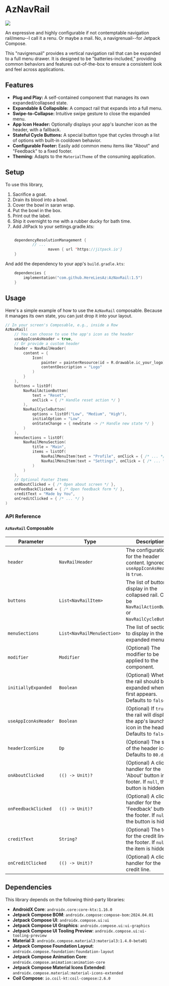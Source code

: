 # AzNavRail

[![](https://jitpack.io/v/HereLiesAz/AzNavRail.svg)](https://jitpack.io/#HereLiesAz/AzNavRail)

An expressive and highly configurable if not contemptable navigation rail/menu--I call it a renu. Or maybe a mail. No, a navigrenuail--for Jetpack Compose.

This "navigrenuail" provides a vertical navigation rail that can be expanded to a full menu drawer. It is designed to be "batteries-included," providing common behaviors and features out-of-the-box to ensure a consistent look and feel across applications.

## Features

-   **Plug and Play:** A self-contained component that manages its own expanded/collapsed state.
-   **Expandable & Collapsible:** A compact rail that expands into a full menu.
-   **Swipe-to-Collapse:** Intuitive swipe gesture to close the expanded menu.
-   **App Icon Header:** Optionally displays your app's launcher icon as the header, with a fallback.
-   **Stateful Cycle Buttons:** A special button type that cycles through a list of options with built-in cooldown behavior.
-   **Configurable Footer:** Easily add common menu items like "About" and "Feedback" to a fixed footer.
-   **Theming:** Adapts to the `MaterialTheme` of the consuming application.

## Setup

To use this library, 

1) Sacrifice a goat. 
2) Drain its blood into a bowl.
3) Cover the bowl in saran wrap.
4) Put the bowl in the box.
5) Print out the label.
6) Ship it overnight to me with a rubber ducky for bath time.
7) Add JitPack to your settings.gradle.kts:

```kotlin

    dependencyResolutionManagement {
            // ...
                   maven { url 'https://jitpack.io'}
    }

```

And add the dependency to your app's `build.gradle.kts`:

```kotlin
    dependencies {
        implementation("com.github.HereLiesAz:AzNavRail:1.5") 
    }
```


## Usage

Here's a simple example of how to use the `AzNavRail` composable. Because it manages its own state, you can just drop it into your layout.

```kotlin
// In your screen's Composable, e.g., inside a Row
AzNavRail(
    // You can choose to use the app's icon as the header
    useAppIconAsHeader = true,
    // Or provide a custom header
    header = NavRailHeader(
        content = {
            Icon(
                painter = painterResource(id = R.drawable.ic_your_logo),
                contentDescription = "Logo"
            )
        }
    ),
    buttons = listOf(
        NavRailActionButton(
            text = "Reset",
            onClick = { /* Handle reset action */ }
        ),
        NavRailCycleButton(
            options = listOf("Low", "Medium", "High"),
            initialOption = "Low",
            onStateChange = { newState -> /* Handle new state */ }
        )
    ),
    menuSections = listOf(
        NavRailMenuSection(
            title = "Main",
            items = listOf(
                NavRailMenuItem(text = "Profile", onClick = { /* ... */ }),
                NavRailMenuItem(text = "Settings", onClick = { /* ... */ })
            )
        )
    ),
    // Optional Footer Items
    onAboutClicked = { /* Open about screen */ },
    onFeedbackClicked = { /* Open feedback form */ },
    creditText = "Made by You",
    onCreditClicked = { /* ... */ }
)
```

### API Reference

#### `AzNavRail` Composable

| Parameter           | Type                               | Description                                                                                                                              |
| ------------------- | ---------------------------------- | ---------------------------------------------------------------------------------------------------------------------------------------- |
| `header`            | `NavRailHeader`                    | The configuration for the header content. Ignored if `useAppIconAsHeader` is `true`.                                                     |
| `buttons`           | `List<NavRailItem>`                | The list of buttons to display in the collapsed rail. Can be `NavRailActionButton` or `NavRailCycleButton`.                              |
| `menuSections`      | `List<NavRailMenuSection>`         | The list of sections to display in the expanded menu.                                                                                    |
| `modifier`          | `Modifier`                         | (Optional) The modifier to be applied to the component.                                                                                  |
| `initiallyExpanded` | `Boolean`                          | (Optional) Whether the rail should be expanded when it first appears. Defaults to `false`.                                               |
| `useAppIconAsHeader`| `Boolean`                          | (Optional) If `true`, the rail will display the app's launcher icon in the header. Defaults to `false`.                                  |
| `headerIconSize`    | `Dp`                               | (Optional) The size of the header icon. Defaults to `80.dp`.                                                                             |
| `onAboutClicked`    | `(() -> Unit)?`                    | (Optional) A click handler for the 'About' button in the footer. If `null`, the button is hidden.                                        |
| `onFeedbackClicked` | `(() -> Unit)?`                    | (Optional) A click handler for the 'Feedback' button in the footer. If `null`, the button is hidden.                                     |
| `creditText`        | `String?`                          | (Optional) The text for the credit line in the footer. If `null`, the item is hidden.                                                    |
| `onCreditClicked`   | `(() -> Unit)?`                    | (Optional) A click handler for the credit line.                                                                                          |

## Dependencies

This library depends on the following third-party libraries:

*   **AndroidX Core**: `androidx.core:core-ktx:1.16.0`
*   **Jetpack Compose BOM**: `androidx.compose:compose-bom:2024.04.01`
*   **Jetpack Compose UI**: `androidx.compose.ui:ui`
*   **Jetpack Compose UI Graphics**: `androidx.compose.ui:ui-graphics`
*   **Jetpack Compose UI Tooling Preview**: `androidx.compose.ui:ui-tooling-preview`
*   **Material 3**: `androidx.compose.material3:material3:1.4.0-beta01`
*   **Jetpack Compose Foundation Layout**: `androidx.compose.foundation:foundation-layout`
*   **Jetpack Compose Animation Core**: `androidx.compose.animation:animation-core`
*   **Jetpack Compose Material Icons Extended**: `androidx.compose.material:material-icons-extended`
*   **Coil Compose**: `io.coil-kt:coil-compose:2.6.0`
